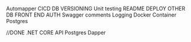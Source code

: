 Automapper
CICD
DB VERSIONING
Unit testing
README
DEPLOY
OTHER DB
FRONT END
AUTH
Swagger comments
Logging
Docker Container Postgres


//DONE
.NET CORE API
Postgres
Dapper